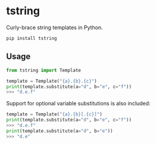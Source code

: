 # tstring

Curly-brace string templates in Python.

```shell
pip install tstring
```

## Usage

```python
from tstring import Template

template = Template("{a}.{b}.{c}")
print(template.substitute(a="d", b="e", c="f"))
>>> "d.e.f"
```

Support for optional variable substitutions is also included:

```python
template = Template("{a}.{b}[.{c}]")
print(template.substitute(a="d", b="e", c="f"))
>>> "d.e.f"
print(template.substitute(a="d", b="e"))
>>> "d.e"
```
